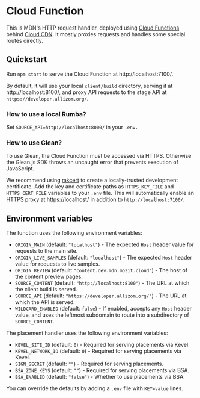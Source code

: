 # Cloud Function

This is MDN's HTTP request handler, deployed using
[Cloud Functions](https://cloud.google.com/functions/) behind
[Cloud CDN](https://cloud.google.com/cdn/). It mostly proxies requests and
handles some special routes directly.

## Quickstart

Run `npm start` to serve the Cloud Function at http://localhost:7100/.

By default, it will use your local `client/build` directory, serving it at
http://localhost:8100/, and proxy API requests to the stage API at
`https://developer.allizom.org/`.

### How to use a local Rumba?

Set `SOURCE_API=http://localhost:8000/` in your `.env.`

### How to use Glean?

To use Glean, the Cloud Function must be accessed via HTTPS. Otherwise the
Glean.js SDK throws an uncaught error that prevents execution of JavaScript.

We recommend using [mkcert](https://github.com/FiloSottile/mkcert) to create a
locally-trusted development certificate. Add the key and certificate paths as
`HTTPS_KEY_FILE` and `HTTPS_CERT_FILE` variables to your `.env` file. This will
automatically enable an HTTPS proxy at https://localhost/ in addition to
`http://localhost:7100/`.

## Environment variables

The function uses the following environment variables:

- `ORIGIN_MAIN` (default: `"localhost"`) - The expected `Host` header value for
  requests to the main site.
- `ORIGIN_LIVE_SAMPLES` (default: `"localhost"`) - The expected `Host` header
  value for requests to live samples.
- `ORIGIN_REVIEW` (default: `"content.dev.mdn.mozit.cloud"`) - The host of the
  content preview pages.
- `SOURCE_CONTENT` (default: `"http://localhost:8100"`) - The URL at which the
  client build is served.
- `SOURCE_API` (default: `"https://developer.allizom.org/"`) - The URL at which
  the API is served.
- `WILDCARD_ENABLED` (default: `false`) - If enabled, accepts any `Host` header
  value, and uses the leftmost subdomain to route into a subdirectory of
  `SOURCE_CONTENT`.

The placement handler uses the following environment variables:

- `KEVEL_SITE_ID` (default: `0`) - Required for serving placements via Kevel.
- `KEVEL_NETWORK_ID` (default: `0`) - Required for serving placements via Kevel.
- `SIGN_SECRET` (default: `""`) - Required for serving placements.
- `BSA_ZONE_KEYS` (default: `""`) - Required for serving placements via BSA.
- `BSA_ENABLED` (default: `"false"`) - Whether to use placements via BSA.

You can override the defaults by adding a `.env` file with `KEY=value` lines.
